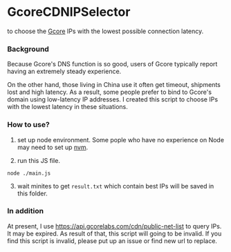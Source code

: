 # GcoreCDNIPSelector
to choose the [Gcore](https://gcore.com/) IPs with the lowest possible connection latency.

### Background
Because Gcore's DNS function is so good, users of Gcore typically report having an extremely steady experience.

On the other hand, those living in China use it often get timeout, shipments lost and high latency. As a result, some people prefer to bind to Gcore's domain using low-latency IP addresses. I created this script to choose IPs with the lowest latency in these situations.


### How to use?

1. set up node environment.
Some pople who have no experience on Node  may need to set up [nvm](https://github.com/nvm-sh/nvm).

2. run this JS file.
```
node ./main.js
```

3. wait minites to get `result.txt` which contain best IPs will be saved in this folder.


### In addition

At present, I use https://api.gcorelabs.com/cdn/public-net-list to query IPs. It may be expired. As result of that, this script will going to be invalid. If you find this script is invalid, please put up an issue or find new url to replace.